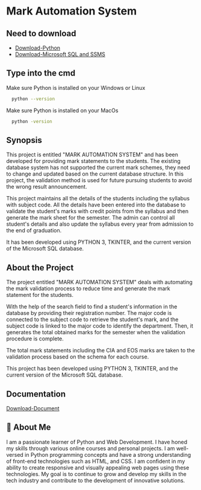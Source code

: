 # Mark Automation System
 
## Need to download 

 - [Download-Python](https://www.python.org/downloads/)
 - [Download-Microsoft SQL and SSMS](https://www.microsoft.com/en-in/sql-server/sql-server-downloads)

 ## Type into the cmd

Make sure Python is installed on your Windows or Linux

```bash
  python --version
```

Make sure Python is installed on your MacOs

```bash
  python -version
```

## Synopsis

This project is entitled "MARK AUTOMATION SYSTEM" and has been developed for providing mark statements to the students. The existing database system has not supported the current mark schemes, they need to change and updated based on the current database structure. In this project, the validation method is used for future pursuing students to avoid the wrong result announcement.

This project maintains all the details of the students including the syllabus with subject code. All the details have been entered into the database to validate the student's marks with credit points from the syllabus and then generate the mark sheet for the semester. The admin can control all student's details and also update the syllabus every year from admission to the end of graduation.

It has been developed using PYTHON 3, TKINTER, and the current version of the Microsoft SQL database.

## About the Project

The project entitled "MARK AUTOMATION SYSTEM" deals with automating the mark validation process to reduce time and generate the mark statement for the students.

With the help of the search field to find a student's information in the database by providing their registration number. The major code is connected to the subject code to retrieve the student's mark, and the subject code is linked to the major code to identify the department. Then, it generates the total obtained marks for the semester when the validation procedure is complete.

The total mark statements including the CIA and EOS marks are taken to the validation process based on the schema for each course.

This project has been developed using PYTHON 3, TKINTER, and the current version of the Microsoft SQL database.

## Documentation

[Download-Document](https://github.com/jeeva-233/Mark-Automation-System/raw/main/Documentation%20(%20Mark%20Automation%20System%20).pdf)

## 🚀 About Me

I am a passionate learner of Python and Web Development. I have honed my skills through various online courses and personal projects. I am well-versed in Python programming concepts and have a strong understanding of front-end technologies such as HTML, and CSS. I am confident in my ability to create responsive and visually appealing web pages using these technologies. My goal is to continue to grow and develop my skills in the tech industry and contribute to the development of innovative solutions.

